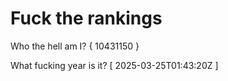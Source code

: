 # Fuck the rankings

Who the hell am I?
{ 10431150 }

What fucking year is it?
[ 2025-03-25T01:43:20Z ]
